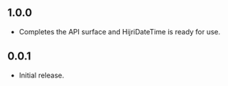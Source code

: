 ## 1.0.0

* Completes the API surface and HijriDateTime is ready for use.

## 0.0.1

* Initial release.
